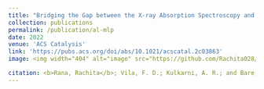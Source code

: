 ```yaml
---
title: "Bridging the Gap between the X-ray Absorption Spectroscopy and the Computational Catalysis Communities in Heterogeneous Catalysis: A Perspective on the Current and Future Research Directions"
collection: publications
permalink: /publication/al-mlp
date: 2022
venue: 'ACS Catalysis'
link: 'https://pubs.acs.org/doi/abs/10.1021/acscatal.2c03863'
image: <img width="404" alt="image" src="https://github.com/Rachita028/Rachita028.github.io/assets/58958731/5149706b-25e1-442b-ac72-33218a7c35ac">

citation: <b>Rana, Rachita</b>; Vila, F. D.; Kulkarni, A. R.; and Bare, S. R. ACS Catal. 2022, 12, 22, 13813–13830'
---
```

